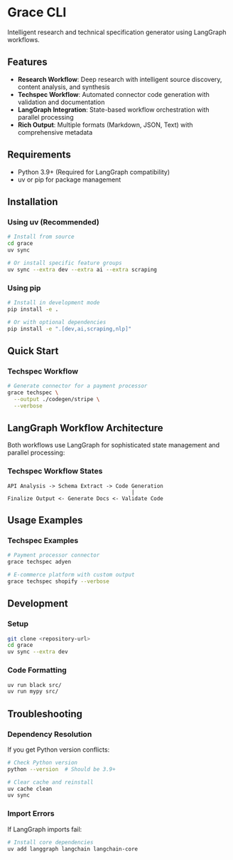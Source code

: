 # Grace CLI

Intelligent research and technical specification generator using LangGraph workflows.

## Features

- **Research Workflow**: Deep research with intelligent source discovery, content analysis, and synthesis
- **Techspec Workflow**: Automated connector code generation with validation and documentation
- **LangGraph Integration**: State-based workflow orchestration with parallel processing
- **Rich Output**: Multiple formats (Markdown, JSON, Text) with comprehensive metadata

## Requirements

- Python 3.9+ (Required for LangGraph compatibility)
- uv or pip for package management

## Installation

### Using uv (Recommended)
```bash
# Install from source
cd grace
uv sync

# Or install specific feature groups
uv sync --extra dev --extra ai --extra scraping
```

### Using pip
```bash
# Install in development mode
pip install -e .

# Or with optional dependencies
pip install -e ".[dev,ai,scraping,nlp]"
```

## Quick Start

### Techspec Workflow
```bash
# Generate connector for a payment processor
grace techspec \
  --output ./codegen/stripe \
  --verbose
```

## LangGraph Workflow Architecture

Both workflows use LangGraph for sophisticated state management and parallel processing:


### Techspec Workflow States
```
API Analysis -> Schema Extract -> Code Generation
                                       |
Finalize Output <- Generate Docs <- Validate Code
```

## Usage Examples


### Techspec Examples
```bash
# Payment processor connector
grace techspec adyen

# E-commerce platform with custom output
grace techspec shopify --verbose
```

## Development

### Setup
```bash
git clone <repository-url>
cd grace
uv sync --extra dev
```


### Code Formatting
```bash
uv run black src/
uv run mypy src/
```

## Troubleshooting

### Dependency Resolution
If you get Python version conflicts:
```bash
# Check Python version
python --version  # Should be 3.9+

# Clear cache and reinstall
uv cache clean
uv sync
```

### Import Errors
If LangGraph imports fail:
```bash
# Install core dependencies
uv add langgraph langchain langchain-core
```
